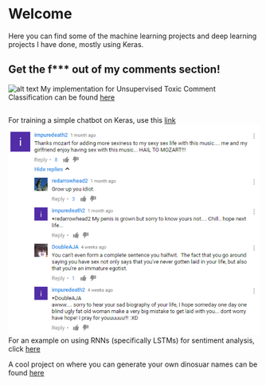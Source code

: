 # Welcome #

Here you can find some of the machine learning projects and deep learning projects I have done, mostly using Keras.

## Get the f*** out of my comments section! ##

![alt text](https://www.google.co.in/search?q=toxic+comments+images&tbm=isch&source=iu&ictx=1&fir=vJShypteFy2QLM%253A%252CWSvtqfYi8P2zXM%252C_&usg=__grqinPCGH61tst-5if0jMGkKO5c%3D&sa=X&ved=0ahUKEwibkrrgi5faAhXIO48KHbWgCUQQ9QEIKjAB#imgrc=vJShypteFy2QLM:)
My implementation for Unsupervised Toxic Comment Classification can be found [here](https://github.com/sekharvth/toxic-comment-classification-unsupervised)

##
For training a simple chatbot on Keras, use this [link](https://github.com/sekharvth/simple-chatbot-keras)
![alt text](https://github.com/sekharvth/sekharvth.github.io/blob/master/capture_6.png)
For an example on using RNNs (specifically LSTMs) for sentiment analysis, click [here](https://github.com/sekharvth/sentiment-analysis-lstm)

A cool project on where you can generate your own dinosuar names can be found [here](https://github.com/sekharvth/dinosaur-name-generation-keras)

